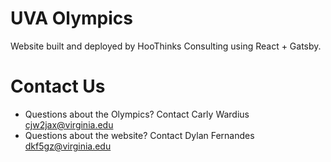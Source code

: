 # UVA Olympics
Website built and deployed by HooThinks Consulting using React + Gatsby.

# Contact Us
* Questions about the Olympics? Contact Carly Wardius cjw2jax@virginia.edu
* Questions about the website? Contact Dylan Fernandes dkf5gz@virginia.edu